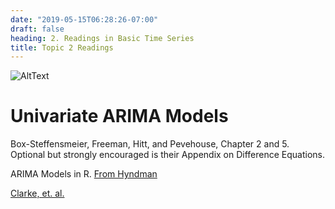 ```yaml
---
date: "2019-05-15T06:28:26-07:00"
draft: false
heading: 2. Readings in Basic Time Series
title: Topic 2 Readings
---
```



![AltText](/img/HLogo.jpg)

# Univariate ARIMA Models

Box-Steffensmeier, Freeman, Hitt, and Pevehouse, Chapter 2 and 5.  Optional but strongly encouraged is their Appendix on Difference Equations.

ARIMA Models in R.  [From Hyndman](https://otexts.com/fpp2/arima-r.html)

[Clarke, et. al.](pdf/CMW.pdf)
